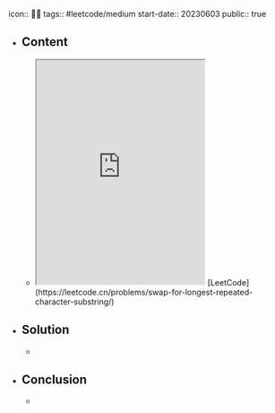 icon:: 👨‍💻
tags:: #leetcode/medium 
start-date:: 20230603
public:: true

- ## Content
  - <iframe src="https://leetcode.cn/problems/swap-for-longest-repeated-character-substring" style="height: 400px"></iframe>
    [LeetCode](https://leetcode.cn/problems/swap-for-longest-repeated-character-substring/)
- ## Solution
  -
- ## Conclusion
  -